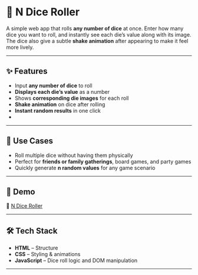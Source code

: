  # 🎲 N Dice Roller  

A simple web app that rolls **any number of dice** at once. Enter how many dice you want to roll, and instantly see each die’s value along with its image. The dice also give a subtle **shake animation** after appearing to make it feel more lively.  

---

## ✨ Features  

- Input **any number of dice** to roll  
- **Displays each die’s value** as a number  
- Shows **corresponding die images** for each roll  
- **Shake animation** on dice after rolling  
- **Instant random results** in one click
- 
---

## 🎯 Use Cases  

- Roll multiple dice without having them physically  
- Perfect for **friends or family gatherings**, board games, and party games  
- Quickly generate **n random values** for any game scenario  

---

## 🚀 Demo  

🔗 [N Dice Roller](https://gayatri-kumari.github.io/VanillaJs-Mini-Projects/n-dice-roller/)

---

## 🛠️ Tech Stack  

- **HTML** – Structure  
- **CSS** – Styling & animations  
- **JavaScript** – Dice roll logic and DOM manipulation  

---
